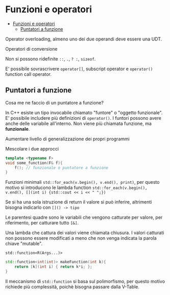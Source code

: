 # Funzioni e operatori

- [Funzioni e operatori](#Funzioni-e-operatori)
  - [Puntatori a funzione](#Puntatori-a-funzione)

Operator overloading, almeno uno dei due operandi deve essere una UDT.

Operatori di conversione

Non si possono ridefinite `::`, `.`, `? :`, `sizeof`.

E' possibile sovrascrivere `operator[]`, subscript operator e `operator()` function call operator.

## Puntatori a funzione

Cosa me ne faccio di un puntatore a funzione?

In C++ esiste un tipo invocabile chiamato "funtore" o "oggetto funzionale".
E' possibile includere più definizioni di `operator()`. I funtori possono avere anche delle variabile all'interno. Non viene più chiamata funzione, ma **funzionale**.

Aumentare livello di generalizzazione dei propri programmi
 

Mescolare i due approcci

```c++
template <typename F>
void some_function(F& f){
    f(); // funzionale o puntatore a funzione
}
```
Funzioni minimali `std::for_each(v.begin(), v.end(), print)`, per questo motivo si introducono le lambda function `std::for_each(v.begin(), v.end(), [](int i) {std::cout << i << " ";})`

Se si ha una sola istruzione di return il valore si può inferire, altrimenti bisogna indicarlo con `[]() -> tipo`

Le parentesi quadre sono le variabili che vengono catturate per valore, per riferimento, per catturare tutto `[&]`.

Una lambda che cattura dei valori viene chiamata chiusura. I valori catturati non possono essere modificati a meno che non venga indicata la parola chiave "mutable".

`std::function<R(Args...)>`

```c++
std::function<int(int)> makeFunction(int k){
    return [k](int i) { return k*i; };
}
```

Il meccanismo di `std::function` si basa sul polimorfismo, per questo motivo richiede più complessità, poichè bisogna passare dalla V-Table.

